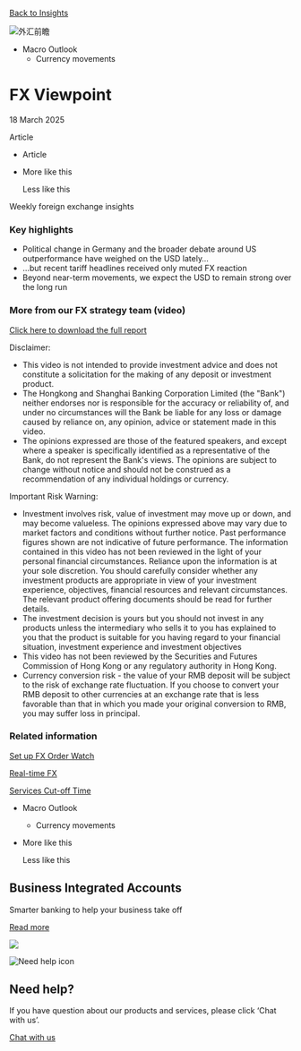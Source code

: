 [Back to Insights](/en-gb/insights)

![外汇前瞻](/-/media/media/hong-kong/images/articles/fx-viewpoint-banner.jpg?h=1386&iar=0&w=2880&hash=6BB9873B3141A870C1FF0CC78AD28AE0 "外汇前瞻")

* Macro Outlook
  + Currency movements

# FX Viewpoint

18 March 2025

Article

* Article
* More like this

  Less like this

Weekly foreign exchange insights

### Key highlights

* Political change in Germany and the broader debate around US outperformance have weighed on the USD lately…
* …but recent tariff headlines received only muted FX reaction
* Beyond near-term movements, we expect the USD to remain strong over the long run

### More from our FX strategy team (video)

[Click here to download the full report](/-/media/media/hong-kong/pdfs/articles/cmb-businessgo-fx-viewpoint-en.pdf)

Disclaimer:

* This video is not intended to provide investment advice and does not constitute a solicitation for the making of any deposit or investment product.
* The Hongkong and Shanghai Banking Corporation Limited (the "Bank") neither endorses nor is responsible for the accuracy or reliability of, and under no circumstances will the Bank be liable for any loss or damage caused by reliance on, any opinion, advice or statement made in this video.
* The opinions expressed are those of the featured speakers, and except where a speaker is specifically identified as a representative of the Bank, do not represent the Bank's views. The opinions are subject to change without notice and should not be construed as a recommendation of any individual holdings or currency.

Important Risk Warning:

* Investment involves risk, value of investment may move up or down, and may become valueless. The opinions expressed above may vary due to market factors and conditions without further notice. Past performance figures shown are not indicative of future performance. The information contained in this video has not been reviewed in the light of your personal financial circumstances. Reliance upon the information is at your sole discretion. You should carefully consider whether any investment products are appropriate in view of your investment experience, objectives, financial resources and relevant circumstances. The relevant product offering documents should be read for further details.
* The investment decision is yours but you should not invest in any products unless the intermediary who sells it to you has explained to you that the product is suitable for you having regard to your financial situation, investment experience and investment objectives
* This video has not been reviewed by the Securities and Futures Commission of Hong Kong or any regulatory authority in Hong Kong.
* Currency conversion risk - the value of your RMB deposit will be subject to the risk of exchange rate fluctuation. If you choose to convert your RMB deposit to other currencies at an exchange rate that is less favorable than that in which you made your original conversion to RMB, you may suffer loss in principal.

### Related information

[Set up FX Order Watch](https://www.online-banking.business.hsbc.com.hk/portalserver/logon)

[Real-time FX](/en-gb/products/foreign-exchange-spot-fx)

[Services Cut-off Time](/en-gb/regulations/services-cut-off-time)

* Macro Outlook
  + Currency movements

* More like this

  Less like this

## Business Integrated Accounts

Smarter banking to help your business take off

[Read more](/en-gb/products/business-integrated-account)

![ ](/-/media/media/hong-kong/images/help-center/bia-banner-promo.jpg?h=320&iar=0&w=449&hash=CFCC636526D87EE235E25391680AF29D " ")

![Need help icon](/-/media/media/common/images/contact-us-img.png?h=604&iar=0&w=768&hash=A5675187A2C4B175E0CA7B5AD27C3A66 "Need help icon")

## Need help?

If you have question about our products and services, please click ‘Chat with us’.

[Chat with us](##)